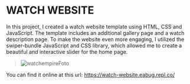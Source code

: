 # WATCH WEBSITE
In this project, I created a watch website template using HTML, CSS and JavaScript. The template includes an additional gallery page and a watch description page.
To make the website even more engaging, I utilized the swiper-bundle JavaScript and CSS library, which allowed me to create a beautiful and interactive slider for the home page.
> ![watchempireFoto](https://user-images.githubusercontent.com/68613907/230782419-443fe6ca-43ea-4b7b-943f-94556688e146.png)

You can find it online at this url: https://watch-website.eabug.repl.co/
